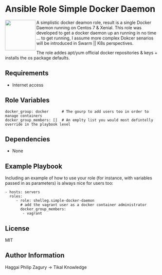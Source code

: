 Ansible Role Simple Docker Daemon
=================================


<img align="left" width="100px" height="100px" margin="10px 10px 10px 10px" src="https://www.docker.com/sites/default/files/Engine.png"></img>
A simplistic docker deamon role, result is a single Docker Daemon running on Centos 7 & Xenial.
This role was developed to get a docker daemon up an running in no time ... to get running, I assume more complex Dokcer senarios will be introduced in Swarm || K8s perspectives.

The role addes apt/yum official docker repositories & keys + installs the os package defaults.

Requirements
------------
- Internet access

Role Variables
--------------
```yamlex
docker_group: docker      # The gourp to add users too in order to manage containers
docker_group_members: []  # An emplty list you would most defintelly override in the playbook level
```

Dependencies
------------

- None

Example Playbook
----------------

Including an example of how to use your role (for instance, with variables passed in as parameters) is always nice for users too:

    - hosts: servers
      roles:
         - role: shelleg.simple-docker-daemon
           # add the vagrant user as a docker container administrator
           docker_group_members:
            - vagrant 

License
-------

MIT

Author Information
------------------

Haggai Philip Zagury -> Tikal Knowledge
